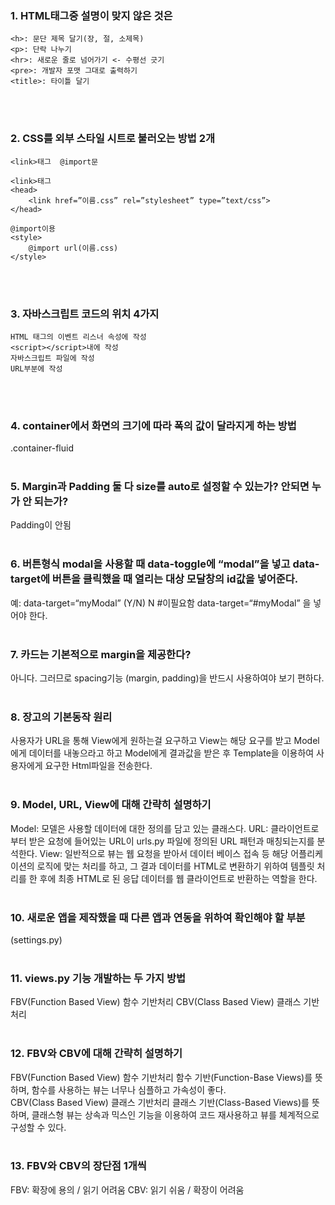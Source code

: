 ### 1. HTML태그중 설명이 맞지 않은 것은
~~~
<h>: 문단 제목 달기(장, 절, 소제목)
<p>: 단락 나누기
<hr>: 새로운 줄로 넘어가기 <- 수평선 긋기
<pre>: 개발자 포맷 그대로 출력하기
<title>: 타이틀 달기
~~~
</br></br>
### 2. CSS를 외부 스타일 시트로 불러오는 방법 2개
~~~
<link>태그  @import문

<link>태그
<head>
	<link href=”이름.css” rel=”stylesheet” type=”text/css”>
</head>

@import이용
<style>
	@import url(이름.css)
</style>
~~~
</br></br>
### 3. 자바스크립트 코드의 위치 4가지
~~~
HTML 태그의 이벤트 리스너 속성에 작성
<script></script>내에 작성
자바스크립트 파일에 작성
URL부분에 작성
~~~
</br></br>
### 4. container에서 화면의 크기에 따라 폭의 값이 달라지게 하는 방법
.container-fluid
</br></br>
### 5. Margin과 Padding 둘 다 size를 auto로 설정할 수 있는가? 안되면 누가 안 되는가?
Padding이 안됨
</br></br>
### 6. 버튼형식 modal을 사용할 때 data-toggle에 “modal”을 넣고 data-target에 버튼을 클릭했을 때 열리는 대상 모달창의 id값을 넣어준다.
예: data-target=“myModal” (Y/N)
N #이필요함
data-target=“#myModal” 을 넣어야 한다.
</br></br>
### 7. 카드는 기본적으로 margin을 제공한다?
아니다. 그러므로 spacing기능 (margin, padding)을 반드시 사용하여야 보기 편하다.
</br></br>
### 8. 장고의 기본동작 원리
사용자가 URL을 통해 View에게 원하는걸 요구하고 View는 해당 요구를 받고 Model에게 데이터를 내놓으라고 하고 Model에게 결과값을 받은 후 Template을 이용하여 사용자에게 요구한 Html파일을 전송한다.
</br></br>
### 9. Model, URL, View에 대해 간략히 설명하기
Model: 모델은 사용할 데이터에 대한 정의를 담고 있는 클래스다.
URL: 클라이언트로부터 받은 요청에 들어있는 URL이 urls.py 파일에 정의된 URL 패턴과 매칭되는지를 분석한다.
View: 일반적으로 뷰는 웹 요청을 받아서 데이터 베이스 접속 등 해당 어플리케이션의 로직에 맞는 처리를 하고, 그 결과 데이터를 HTML로 변환하기 위하여 템플릿 처리를 한 후에 최종 HTML로 된 응답 데이터를 웹 클라이언트로 반환하는 역할을 한다.
</br></br>
### 10. 새로운 앱을 제작했을 때 다른 앱과 연동을 위하여 확인해야 할 부분
(settings.py)
</br></br>
### 11. views.py 기능 개발하는 두 가지 방법
FBV(Function Based View) 함수 기반처리
CBV(Class Based View) 클래스 기반처리
</br></br>
### 12. FBV와 CBV에 대해 간략히 설명하기
FBV(Function Based View) 함수 기반처리
함수 기반(Function-Base Views)를 뜻하며, 함수를 사용하는 뷰는 너무나 심플하고 가속성이 좋다.
</br>
CBV(Class Based View) 클래스 기반처리
클래스 기반(Class-Based Views)를 뜻하며, 클래스형 뷰는 상속과 믹스인 기능을 이용하여 코드 재사용하고 뷰를 체계적으로 구성할 수 있다.
</br></br>
### 13. FBV와 CBV의 장단점 1개씩
FBV: 확장에 용의 / 읽기 어려움
CBV: 읽기 쉬움 / 확장이 어려움
